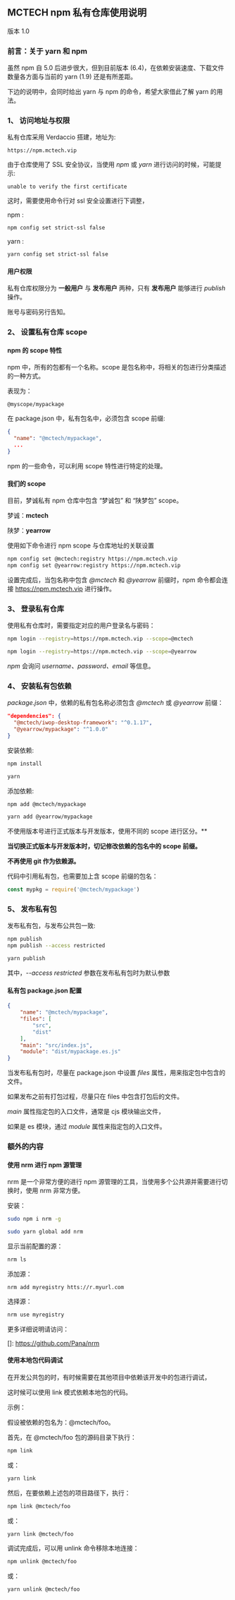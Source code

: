 ## MCTECH npm 私有仓库使用说明

版本 1.0



### 前言：关于 yarn 和 npm

虽然 npm 自 5.0 后进步很大，但到目前版本 (6.4)，在依赖安装速度、下载文件数量各方面与当前的 yarn (1.9) 还是有所差距。

下边的说明中，会同时给出 yarn 与 npm 的命令，希望大家借此了解 yarn 的用法。





### 1、 访问地址与权限

私有仓库采用 Verdaccio 搭建，地址为:

``` url
https://npm.mctech.vip
```

由于仓库使用了 SSL 安全协议，当使用 *npm* 或 *yarn* 进行访问的时候，可能提示:

```error
unable to verify the first certificate
```

这时，需要使用命令行对 ssl 安全设置进行下调整，

npm :

``` bash
npm config set strict-ssl false
```

yarn :

```bash
yarn config set strict-ssl false
```



#### 用户权限

私有仓库权限分为 **一般用户** 与 **发布用户** 两种，只有 **发布用户** 能够进行 *publish* 操作。

账号与密码另行告知。



### 2、 设置私有仓库 scope

#### npm 的 scope 特性

npm 中，所有的包都有一个名称。scope 是包名称中，将相关的包进行分类描述的一种方式。

表现为：

```
@myscope/mypackage
```

在 package.json 中，私有包名中，必须包含 scope 前缀:

```json
{
  "name": "@mctech/mypackage",
  ...
}
```

npm 的一些命令，可以利用 scope 特性进行特定的处理。

#### 我们的 scope

目前，梦诚私有 npm 仓库中包含 “梦诚包” 和 “陕梦包” scope。

梦诚：**mctech**

陕梦：**yearrow**

使用如下命令进行 npm scope 与仓库地址的关联设置

``` bash
npm config set @mctech:registry https://npm.mctech.vip
npm config set @yearrow:registry https://npm.mctech.vip
```

设置完成后，当包名称中包含 *@mctech* 和 *@yearrow* 前缀时，npm 命令都会连接 https://npm.mctech.vip 进行操作。

<!--这里并不需要额外进行 *yarn config set* 设置，yarn 会自动共用 npm 的相关设置。-->



### 3、 登录私有仓库

使用私有仓库时，需要指定对应的用户登录名与密码：

``` bash
npm login --registry=https://npm.mctech.vip --scope=@mctech
```

``` bash
npm login --registry=https://npm.mctech.vip --scope=@yearrow
```



*npm* 会询问 *username、password、email* 等信息。

<!--同样，这里也不需要额外使用 *yarn login* 进行登录设置。-->



### 4、 安装私有包依赖

*package.json* 中，依赖的私有包名称必须包含 *@mctech* 或 *@yearrow* 前缀：

```json
"dependencies": {
  "@mctech/iwop-desktop-framework": "^0.1.17",
  "@yearrow/mypackage": "^1.0.0"
}
```

安装依赖:

```bash
npm install
```

```bash
yarn
```



添加依赖:

```bash
npm add @mctech/mypackage
```

```bash
yarn add @yearrow/mypackage
```



不使用版本号进行正式版本与开发版本，使用不同的 scope 进行区分。**

**当切换正式版本与开发版本时，切记修改依赖的包名中的 scope 前缀。**

**不再使用 git 作为依赖源。**



代码中引用私有包，也需要加上含 scope 前缀的包名：

```javascript
const mypkg = require('@mctech/mypackage')
```



### 5、 发布私有包

发布私有包，与发布公共包一致:

```bash
npm publish
npm publish --access restricted
```

```bash
yarn publish
```



其中，*--access restricted* 参数在发布私有包时为默认参数



#### 私有包 package.json 配置

```json
{
    "name": "@mctech/mypackage",
    "files": [
        "src",
        "dist"
    ],
    "main": "src/index.js",
    "module": "dist/mypackage.es.js"
}
```

当发布私有包时，尽量在 package.json 中设置 *files* 属性，用来指定包中包含的文件。

如果发布之前有打包过程，尽量只在 files 中包含打包后的文件。

*main* 属性指定包的入口文件，通常是 cjs 模块输出文件，

如果是 es 模块，通过 *module* 属性来指定包的入口文件。





### 额外的内容

#### 使用 nrm 进行 npm 源管理

nrm 是一个非常方便的进行 npm 源管理的工具，当使用多个公共源并需要进行切换时，使用 nrm 非常方便。

安装：

``` bash
sudo npm i nrm -g
```

```bash
sudo yarn global add nrm
```



显示当前配置的源：

```bash
nrm ls
```

添加源：

```
nrm add myregistry htts://r.myurl.com
```

选择源：

```bash
nrm use myregistry
```

更多详细说明请访问：

[]: https://github.com/Pana/nrm



#### 使用本地包代码调试

在开发公共包的时，有时候需要在其他项目中依赖该开发中的包进行调试，

这时候可以使用 link 模式依赖本地包的代码。

示例：

假设被依赖的包名为：@mctech/foo。

首先，在 @mctech/foo 包的源码目录下执行：

``` bash
npm link
```

或：

``` bash
yarn link
```

然后，在要依赖上述包的项目路径下，执行：

``` bash
npm link @mctech/foo
```

或：

``` bash
yarn link @mctech/foo
```

调试完成后，可以用 unlink 命令移除本地连接：

``` bash
npm unlink @mctech/foo
```

或：

``` bash
yarn unlink @mctech/foo
```

